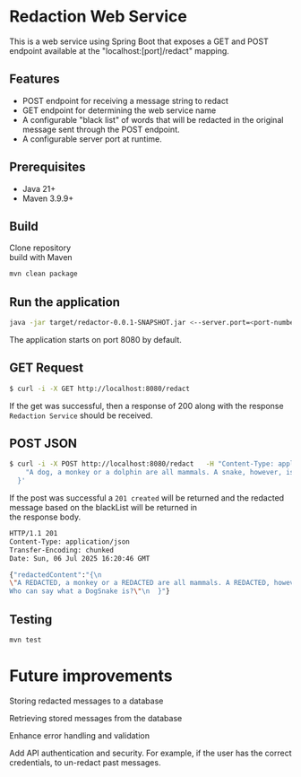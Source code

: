 # Redaction Web Service

This is a web service using Spring Boot that exposes a GET and POST endpoint available at the "localhost:[port]/redact" mapping. 

## Features

- POST endpoint for receiving a message string to redact
- GET endpoint for determining the web service name
- A configurable "black list" of words that will be redacted in the original message sent through the POST endpoint.
- A configurable server port at runtime.

## Prerequisites

- Java 21+
- Maven 3.9.9+

## Build

Clone repository</br>
build with Maven
``` bash
mvn clean package
```

## Run the application
```bash
java -jar target/redactor-0.0.1-SNAPSHOT.jar <--server.port=<port-number-of-choice>>
```
The application starts on port 8080 by default.

## GET Request

```bash
$ curl -i -X GET http://localhost:8080/redact
```
If the get was successful, then a response of 200 along with the response `Redaction Service` should be received.

## POST JSON

```bash
$ curl -i -X POST http://localhost:8080/redact   -H "Content-Type: application/json"   -d '{
    "A dog, a monkey or a dolphin are all mammals. A snake, however, is not a mammal, it is a reptile. Who can say what a DogSnake is?"
  }'
```
If the post was successful a `201 created` will be returned and the redacted message based on the blackList will be returned in </br> 
the response body.

```bash
HTTP/1.1 201
Content-Type: application/json
Transfer-Encoding: chunked
Date: Sun, 06 Jul 2025 16:20:46 GMT

{"redactedContent":"{\n    
\"A REDACTED, a monkey or a REDACTED are all mammals. A REDACTED, however, is not a REDACTED, it is a reptile. 
Who can say what a DogSnake is?\"\n  }"}
```

## Testing
```bash
mvn test
```

# Future improvements
Storing redacted messages to a database

Retrieving stored messages from the database

Enhance error handling and validation

Add API authentication and security. For example, if the user has the correct credentials, to un-redact past messages. 


